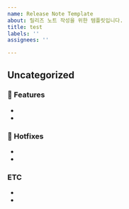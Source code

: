 ```yaml
---
name: Release Note Template
about: 릴리즈 노트 작성을 위한 템플릿입니다.
title: test
labels: ''
assignees: ''

---
```


## Uncategorized
### 🚀 Features
-
-
### 🐛 Hotfixes
-
-
### ETC
-
-
